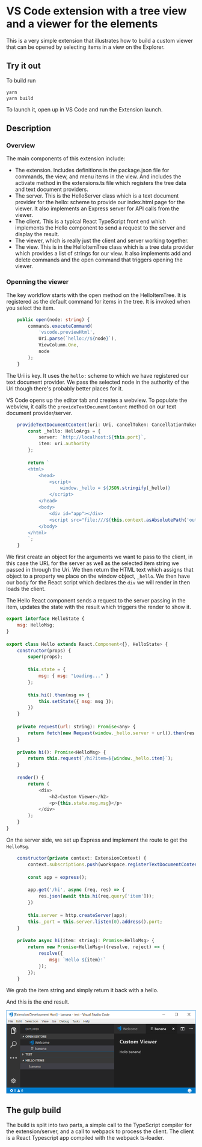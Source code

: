 # VS Code extension with a tree view and a viewer for the elements

This is a very simple extension that illustrates how to build a custom
viewer that can be opened by selecting items in a view on the Explorer.

## Try it out

To build run

```
yarn
yarn build
```
To launch it, open up in VS Code and run the Extension
launch.

## Description

### Overview

The main components of this extension include:

- The extension. Includes definitions in the package.json file for
commands, the view, and menu items in the view. And includes the
activate method in the extensions.ts file which registers the
tree data and text document providers.
- The server. This is the HelloServer class which is a text
document provider for the hello: scheme to provide our index.html
page for the viewer. It also implements an Express server for API
calls from the viewer.
- The client. This is a typical React TypeScript front end which
implements the Hello component to send a request to the server
and display the result.
- The viewer, which is really just the client and server working
together.
- The view. This is in the HelloItemTree class which is a tree
data provider which provides a list of strings for our view.
It also implements add and delete commands and the open command
that triggers opening the viewer.

### Openning the viewer

The key workflow starts with the open method on the HelloItemTree.
It is registered as the default command for items in the tree.
It is invoked when you select the item.

```typescript
    public open(node: string) {
        commands.executeCommand(
            'vscode.previewHtml',
            Uri.parse(`hello://${node}`),
            ViewColumn.One,
            node
        );
    }
```

The Uri is key. It uses the ```hello:``` scheme to which we have
registered our text document provider. We pass the selected node
in the authority of the Uri though there's probably better places for it.

VS Code opens up the editor tab and creates a webview. To populate
the webview, it calls the ```provideTextDocumentContent``` method
on our text document provider/server.

```typescript
    provideTextDocumentContent(uri: Uri, cancelToken: CancellationToken): ProviderResult<string> {
        const _hello: HelloArgs = {
            server: `http://localhost:${this.port}`,
            item: uri.authority
        };

        return `
        <html>
            <head>
                <script>
                    window._hello = ${JSON.stringify(_hello)}
                </script>
            </head>
            <body>
                <div id="app"></div>
                <script src="file:///${this.context.asAbsolutePath('out/client/app.js')}"></script>
            </body>
        </html>
        `;
    }
```

We first create an object for the arguments we want to pass to the client, in this case the
URL for the server as well as the selected item string we passed in through the Uri.
We then return the HTML text which assigns that object to a property we place on the window
object, ```_hello```. We then have our body for the React script which declares the ```div```
we will render in then loads the client.

The Hello React component sends a request to the server passing in the item, updates the
state with the result which triggers the render to show it.

```javascript
export interface HelloState {
    msg: HelloMsg;
}

export class Hello extends React.Component<{}, HelloState> {
    constructor(props) {
        super(props);

        this.state = {
            msg: { msg: "Loading..." }
        };

        this.hi().then(msg => {
            this.setState({ msg: msg });
        })
    }

    private request(url: string): Promise<any> {
        return fetch(new Request(window._hello.server + url)).then(res => res.json());
    }

    private hi(): Promise<HelloMsg> {
        return this.request(`/hi?item=${window._hello.item}`);
    }

    render() {
        return (
            <div>
                <h2>Custom Viewer</h2>
                <p>{this.state.msg.msg}</p>
            </div>
        );
    }
}
```

On the server side, we set up Express and implement the route to get the ```HelloMsg```.

```javascript
    constructor(private context: ExtensionContext) {
        context.subscriptions.push(workspace.registerTextDocumentContentProvider('hello', this));

        const app = express();

        app.get('/hi', async (req, res) => {
            res.json(await this.hi(req.query['item']));
        })
        
        this.server = http.createServer(app);
        this._port = this.server.listen(0).address().port;
    }

    private async hi(item: string): Promise<HelloMsg> {
        return new Promise<HelloMsg>((resolve, reject) => {
            resolve({
                msg: `Hello ${item}!`
            });
        });
    }
```

We grab the item string and simply return it back with a hello.

And this is the end result.

![screenshot](https://github.com/dschaefer/vscode-custom-viewer/blob/master/images/Capture.png?raw=true "Screenshot")

## The gulp build

The build is split into two parts, a simple call to the TypeScript
compiler for the extension/server, and a call to webpack to process
the client. The client is a React Typescript app compiled with the
webpack ts-loader.
